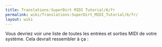 ```yaml
---
title: Translations:SuperDirt MIDI Tutorial/6/fr
permalink: wiki/Translations:SuperDirt_MIDI_Tutorial/6/fr/
layout: wiki
---
```


Vous devriez voir une liste de toutes les entrées et sorties MIDI de
votre système. Cela devrait ressembler à ça :
